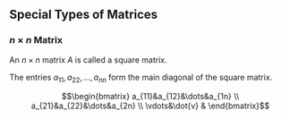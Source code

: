 ## Special Types of Matrices

### $n \times n$ Matrix

An $n \times n$ matrix $A$ is called a square matrix.

The entries $a_{11}, a_{22}, \dots, a_{nn}$ form the main diagonal of the square matrix.

$$\begin{bmatrix}
a_{11}&a_{12}&\dots&a_{1n} \\
a_{21}&a_{22}&\dots&a_{2n} \\
\vdots&\dot{v} & 
\end{bmatrix}$$
